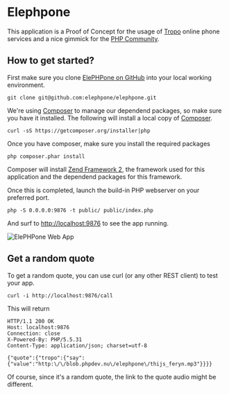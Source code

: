 Elephpone
=========

This application is a Proof of Concept for the usage of [Tropo] online phone services and a nice gimmick for the [PHP Community].

How to get started?
-------------------

First make sure you clone [ElePHPone on GitHub] into your local working environment.

```
git clone git@github.com:elephpone/elephpone.git
```

We're using [Composer] to manage our dependend packages, so make sure you have it installed. The following will install a local copy of [Composer].

```
curl -sS https://getcomposer.org/installer|php
```

Once you have composer, make sure you install the required packages

```
php composer.phar install
```

Composer will install [Zend Framework 2], the framework used for this application and the dependend packages for this framework.

Once this is completed, launch the build-in PHP webserver on your preferred port.

```
php -S 0.0.0.0:9876 -t public/ public/index.php
```

And surf to [http://localhost:9876](http://localhost:9876) to see the app running.

![ElePHPone Web App](http://blob.phpdev.nu/elephpone/elephpone_webapp_screen.png)

Get a random quote
------------------

To get a random quote, you can use curl (or any other REST client) to test your app.

```
curl -i http://localhost:9876/call
```

This will return
```
HTTP/1.1 200 OK
Host: localhost:9876
Connection: close
X-Powered-By: PHP/5.5.31
Content-Type: application/json; charset=utf-8

{"quote":{"tropo":{"say":{"value":"http:\/\/blob.phpdev.nu\/elephpone\/thijs_feryn.mp3"}}}}
```

Of course, since it's a random quote, the link to the quote audio might be different.

[Tropo]: https://www.tropo.com
[PHP Community]: http://phpcommunity.org
[ElePHPone on GitHub]: https://github.com/elephpone/elephpone
[Composer]: https://getcomposer.org
[Zend Framework 2]: https://framework.zend.com